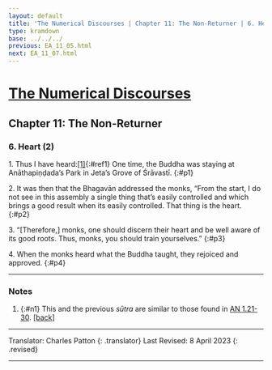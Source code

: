 ```yaml
---
layout: default
title: 'The Numerical Discourses | Chapter 11: The Non-Returner | 6. Heart (2)'
type: kramdown
base: ../../../
previous: EA_11_05.html
next: EA_11_07.html
---
```


# [The Numerical Discourses](../index.html)
## Chapter 11: The Non-Returner
### 6. Heart (2)

1\. Thus I have heard:[\[1\]](#n1){:#ref1} One time, the Buddha was staying at Anāthapiṇḍada’s Park in Jeta’s Grove of Śrāvastī.
{:#p1}

2\. It was then that the Bhagavān addressed the monks, “From the start, I do not see in this assembly a single thing that’s easily controlled and which brings a good result when its easily controlled. That thing is the heart.
{:#p2}

3\. “[Therefore,] monks, one should discern their heart and be well aware of its good roots. Thus, monks, you should train yourselves.”
{:#p3}

4\. When the monks heard what the Buddha taught, they rejoiced and approved.
{:#p4}

---

### Notes

1. {:#n1} This and the previous <em>sūtra</em> are similar to those found in <a href="https://suttacentral.net/an1.21-30/en/sujato" target="_blank">AN 1.21-30</a>. [\[back\]](#ref1)

---

Translator: Charles Patton
{: .translator}
Last Revised: 8 April 2023
{: .revised}

---